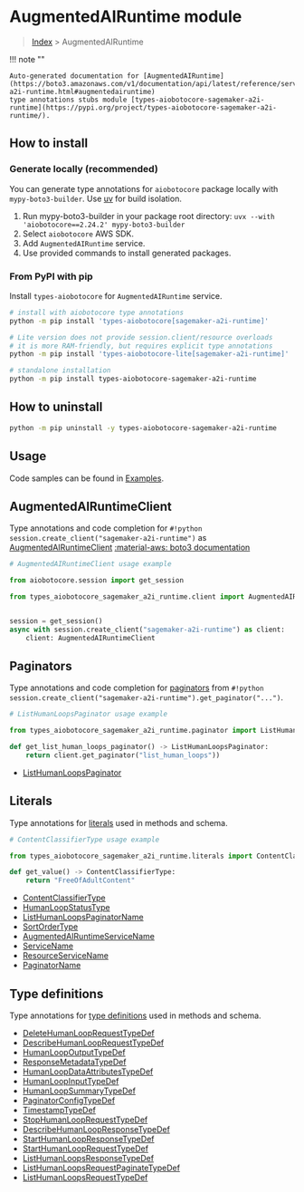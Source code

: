 # AugmentedAIRuntime module

> [Index](../README.md) > AugmentedAIRuntime


!!! note ""

    Auto-generated documentation for [AugmentedAIRuntime](https://boto3.amazonaws.com/v1/documentation/api/latest/reference/services/sagemaker-a2i-runtime.html#augmentedairuntime)
    type annotations stubs module [types-aiobotocore-sagemaker-a2i-runtime](https://pypi.org/project/types-aiobotocore-sagemaker-a2i-runtime/).

## How to install

### Generate locally (recommended)

You can generate type annotations for `aiobotocore` package locally with `mypy-boto3-builder`.
Use [uv](https://docs.astral.sh/uv/getting-started/installation/) for build isolation.

1. Run mypy-boto3-builder in your package root directory: `uvx --with 'aiobotocore==2.24.2' mypy-boto3-builder`
1. Select `aiobotocore` AWS SDK.
1. Add `AugmentedAIRuntime` service.
1. Use provided commands to install generated packages.



### From PyPI with pip

Install `types-aiobotocore` for `AugmentedAIRuntime` service.

```bash
# install with aiobotocore type annotations
python -m pip install 'types-aiobotocore[sagemaker-a2i-runtime]'

# Lite version does not provide session.client/resource overloads
# it is more RAM-friendly, but requires explicit type annotations
python -m pip install 'types-aiobotocore-lite[sagemaker-a2i-runtime]'

# standalone installation
python -m pip install types-aiobotocore-sagemaker-a2i-runtime
```



## How to uninstall

```bash
python -m pip uninstall -y types-aiobotocore-sagemaker-a2i-runtime
```

## Usage

Code samples can be found in [Examples](./usage.md).

## AugmentedAIRuntimeClient

Type annotations and code completion for  `#!python session.create_client("sagemaker-a2i-runtime")` as [AugmentedAIRuntimeClient](./client.md)
[:material-aws: boto3 documentation](https://boto3.amazonaws.com/v1/documentation/api/latest/reference/services/sagemaker-a2i-runtime.html#AugmentedAIRuntime.Client)

```python
# AugmentedAIRuntimeClient usage example

from aiobotocore.session import get_session

from types_aiobotocore_sagemaker_a2i_runtime.client import AugmentedAIRuntimeClient


session = get_session()
async with session.create_client("sagemaker-a2i-runtime") as client:
    client: AugmentedAIRuntimeClient
```


## Paginators

Type annotations and code completion for
[paginators](./paginators.md)
from `#!python session.create_client("sagemaker-a2i-runtime").get_paginator("...")`.

```python
# ListHumanLoopsPaginator usage example

from types_aiobotocore_sagemaker_a2i_runtime.paginator import ListHumanLoopsPaginator

def get_list_human_loops_paginator() -> ListHumanLoopsPaginator:
    return client.get_paginator("list_human_loops"))
```

- [ListHumanLoopsPaginator](./paginators.md#listhumanloopspaginator)








## Literals

Type annotations for [literals](./literals.md) used in methods and schema.

```python
# ContentClassifierType usage example

from types_aiobotocore_sagemaker_a2i_runtime.literals import ContentClassifierType

def get_value() -> ContentClassifierType:
    return "FreeOfAdultContent"
```

- [ContentClassifierType](./literals.md#contentclassifiertype)
- [HumanLoopStatusType](./literals.md#humanloopstatustype)
- [ListHumanLoopsPaginatorName](./literals.md#listhumanloopspaginatorname)
- [SortOrderType](./literals.md#sortordertype)
- [AugmentedAIRuntimeServiceName](./literals.md#augmentedairuntimeservicename)
- [ServiceName](./literals.md#servicename)
- [ResourceServiceName](./literals.md#resourceservicename)
- [PaginatorName](./literals.md#paginatorname)




## Type definitions

Type annotations for [type definitions](./type_defs.md) used in methods and schema.

- [DeleteHumanLoopRequestTypeDef](./type_defs.md#deletehumanlooprequesttypedef)
- [DescribeHumanLoopRequestTypeDef](./type_defs.md#describehumanlooprequesttypedef)
- [HumanLoopOutputTypeDef](./type_defs.md#humanloopoutputtypedef)
- [ResponseMetadataTypeDef](./type_defs.md#responsemetadatatypedef)
- [HumanLoopDataAttributesTypeDef](./type_defs.md#humanloopdataattributestypedef)
- [HumanLoopInputTypeDef](./type_defs.md#humanloopinputtypedef)
- [HumanLoopSummaryTypeDef](./type_defs.md#humanloopsummarytypedef)
- [PaginatorConfigTypeDef](./type_defs.md#paginatorconfigtypedef)
- [TimestampTypeDef](./type_defs.md#timestamptypedef)
- [StopHumanLoopRequestTypeDef](./type_defs.md#stophumanlooprequesttypedef)
- [DescribeHumanLoopResponseTypeDef](./type_defs.md#describehumanloopresponsetypedef)
- [StartHumanLoopResponseTypeDef](./type_defs.md#starthumanloopresponsetypedef)
- [StartHumanLoopRequestTypeDef](./type_defs.md#starthumanlooprequesttypedef)
- [ListHumanLoopsResponseTypeDef](./type_defs.md#listhumanloopsresponsetypedef)
- [ListHumanLoopsRequestPaginateTypeDef](./type_defs.md#listhumanloopsrequestpaginatetypedef)
- [ListHumanLoopsRequestTypeDef](./type_defs.md#listhumanloopsrequesttypedef)

